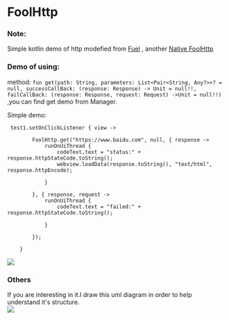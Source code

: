 # FoolHttp

### Note:  

Simple kotlin demo of http modefied from [Fuel](https://github.com/kittinunf/Fuel) , another [Native FoolHttp](https://github.com/LumenVestige/AndroidFoolNativeHttp)

### Demo of using:  


method: ```fun get(path: String, parameters: List<Pair<String, Any?>>? = null, successCallBack: (response: Response) -> Unit = null!!, failCallBack: (response: Response, request: Request) ->Unit = null!!) ```,you can find get demo from Manager.

Simple demo:  


	 test1.setOnClickListener { view ->

            FoolHttp.get("https://www.baidu.com", null, { response ->
                runOnUiThread {
                    codeText.text = "status:" + response.httpStateCode.toString();
                    webview.loadData(response.toString(), "text/html", response.httpEncode);

                }

            }, { response, request ->
                runOnUiThread {
                    codeText.text = "failed:" + response.httpStateCode.toString();

                }

            });

        }
     
        
 


![](https://github.com/sanyinchen/FoolHttp/blob/master/show.gif)

### Others 
If you are interesting in it.I draw this uml diagram in order to help understand it's structure.  
![](https://github.com/sanyinchen/FoolHttp/blob/master/foolhttp.png)

